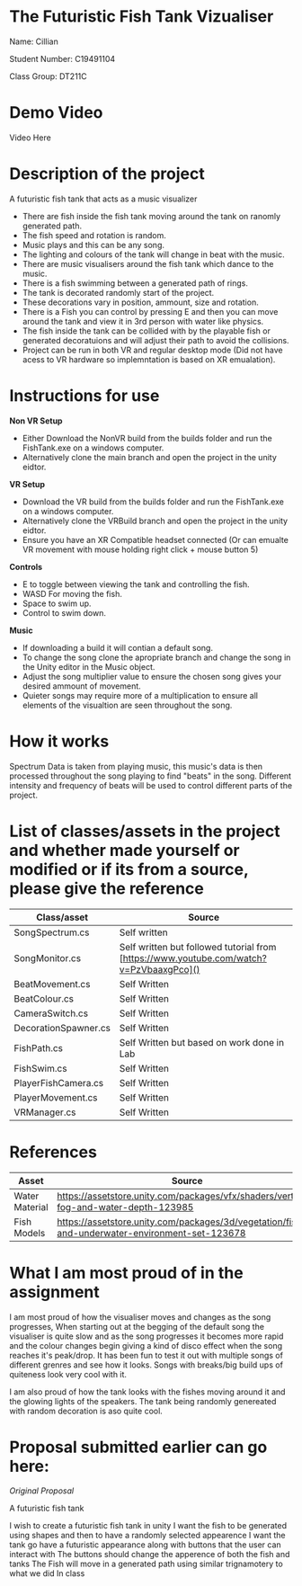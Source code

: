 # The Futuristic Fish Tank Vizualiser

Name: Cillian

Student Number: C19491104

Class Group: DT211C

# Demo Video

Video Here

# Description of the project

A futuristic fish tank that acts as a music visualizer

 - There are fish  inside the fish tank moving around the tank on ranomly generated path.
 - The fish speed and rotation is random.
 - Music plays and this can be any song.
 - The lighting and colours of the tank will change in beat with the music.
 - There are music visualisers around the fish tank which dance to the music.
 - There is a fish swimming between a generated path of rings.
 - The tank is decorated randomly start of the project.
 - These decorations vary in position, ammount, size and rotation.
 - There is a Fish you can control by pressing E and then you can move around the tank and view it in 3rd person with water like physics.
 - The fish inside the tank can be collided with by the playable fish or generated decoratuions and will adjust their path to avoid the collisions.
 - Project can be run in both VR and regular desktop mode (Did not have acess to VR hardware so implemntation is based on XR emualation).
 
# Instructions for use

**Non VR Setup**

 - Either Download the NonVR build from the builds folder and run the FishTank.exe on a windows computer.
 - Alternatively clone the main branch and open the project in the unity eidtor.

**VR Setup**

 - Download the VR build from the builds folder and run the FishTank.exe on a windows computer.
 - Alternatively clone the VRBuild branch and open the project in the unity eidtor.
 - Ensure you have an XR Compatible headset connected (Or can emualte VR movement with mouse holding right click + mouse button 5)
 
**Controls**

 - E to toggle between viewing the tank and controlling the fish.
 - WASD For moving the fish.
 - Space to swim up.
 - Control to swim down.

**Music**

 - If downloading a build it will contian a default song.
 - To change the song clone the apropriate branch and change the song in the Unity editor in the Music object.
 - Adjust the song multiplier value to ensure the chosen song gives your desired ammount of movement.
 - Quieter songs may require more of a multiplication to ensure all elements of the visualtion are seen throughout the song.


# How it works

Spectrum Data is taken from playing music, this music's data is then processed throughout the song playing to find "beats" in the song.
Different intensity and frequency of beats will be used to control different parts of the project.

# List of classes/assets in the project and whether made yourself or modified or if its from a source, please give the reference

| Class/asset | Source |
|-----------|-----------|
| SongSpectrum.cs | Self written  |
| SongMonitor.cs | Self written but followed tutorial from [https://www.youtube.com/watch?v=PzVbaaxgPco]() |
| BeatMovement.cs | Self Written |
| BeatColour.cs | Self Written |
| CameraSwitch.cs | Self Written |
| DecorationSpawner.cs | Self Written |
| FishPath.cs | Self Written but based on work done in Lab |
| FishSwim.cs | Self Written |
| PlayerFishCamera.cs | Self Written |
| PlayerMovement.cs | Self Written |
| VRManager.cs | Self Written |

# References
| Asset | Source |
|-----------|-----------|
| Water Material | https://assetstore.unity.com/packages/vfx/shaders/vertical-fog-and-water-depth-123985 |
| Fish Models | https://assetstore.unity.com/packages/3d/vegetation/fishes-and-underwater-environment-set-123678  |

# What I am most proud of in the assignment

I am most proud of how the visualiser moves and changes as the song progresses, When starting out at the begging of the default song the visualiser is quite slow and as the song progresses it becomes more rapid and the colour changes begin giving a kind of disco effect when the song reaches it's peak/drop. It has been fun to test it out with multiple songs of different grenres and see how it looks. Songs with breaks/big build ups of quiteness look very cool with it.

I am also proud of how the tank looks with the fishes moving around it and the glowing lights of the speakers. The tank being randomly genereated with random decoration is aso quite cool.


# Proposal submitted earlier can go here:

*Original Proposal*

A futuristic fish tank

I wish to create a futuristic fish tank in unity
I want the fish to be generated using shapes and then to have a randomly selected appearence
I want the tank go have a futuristic appearance along with buttons that the user can interact with
The buttons should change the apperence of both the fish and tanks
The Fish will move in a generated path using similar trignamotery to what we did In class




